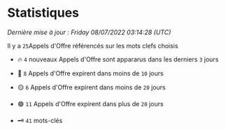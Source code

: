 # Statistiques


_Dernière mise à jour : Friday 08/07/2022 03:14:28 (UTC)_ 

Il y a `25`Appels d'Offre référencés sur les mots clefs choisis

- 🔥 `4` nouveaux Appels d'Offre sont appararus dans les derniers `3` jours
- 🔴  `8` Appels d'Offre expirent dans moins de `10` jours
- 🟡  `6` Appels d'Offre expirent dans moins de `20` jours
- 🟢  `11` Appels d'Offre expirent dans plus de `20` jours

- 🗝 `41` mots-clés